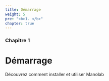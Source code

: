 ```yaml
---
title: Démarrage
weight: 5
pre: "<b>1. </b>"
chapter: true
---
```


### Chapitre 1

# Démarrage

Découvrez comment installer et utiliser Manolab
